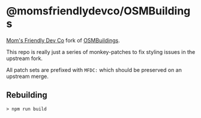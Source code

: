 @momsfriendlydevco/OSMBuildings
===============================
[Mom's Friendly Dev Co](http://mfdc.biz) fork of [OSMBuildings](https://github.com/OSMBuildings/OSMBuildings).

This repo is really just a series of monkey-patches to fix styling issues in the upstream fork.

All patch sets are prefixed with `MFDC:` which should be preserved on an upstream merge.


Rebuilding
----------

```
> npm run build
```
